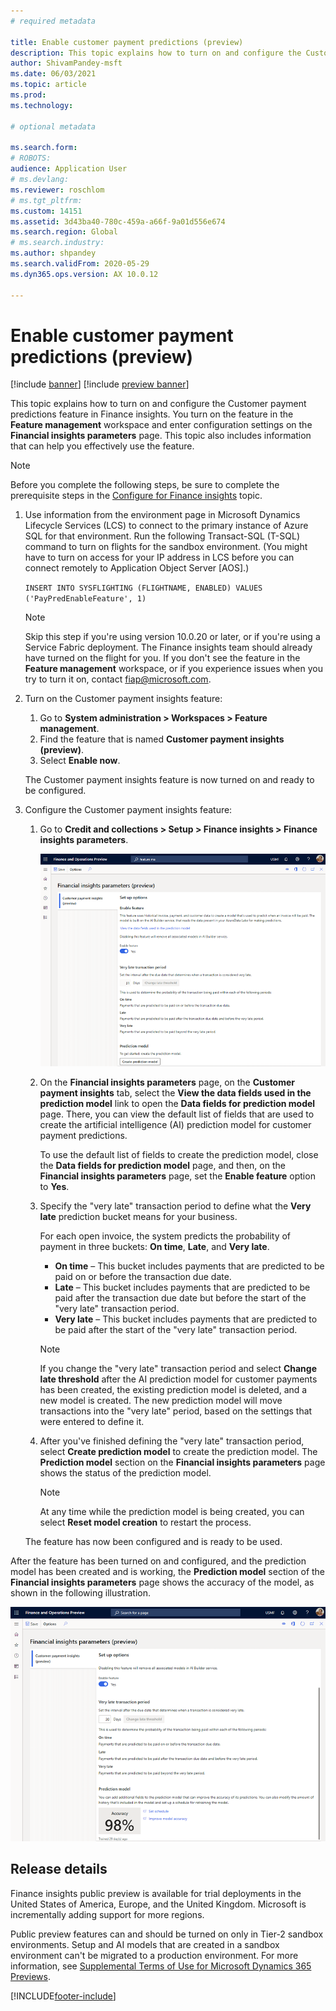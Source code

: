 ```yaml
---
# required metadata

title: Enable customer payment predictions (preview)
description: This topic explains how to turn on and configure the Customer payment predictions feature in Finance insights.
author: ShivamPandey-msft
ms.date: 06/03/2021
ms.topic: article
ms.prod: 
ms.technology: 

# optional metadata

ms.search.form: 
# ROBOTS: 
audience: Application User
# ms.devlang: 
ms.reviewer: roschlom
# ms.tgt_pltfrm: 
ms.custom: 14151
ms.assetid: 3d43ba40-780c-459a-a66f-9a01d556e674
ms.search.region: Global
# ms.search.industry: 
ms.author: shpandey
ms.search.validFrom: 2020-05-29
ms.dyn365.ops.version: AX 10.0.12

---
```


# Enable customer payment predictions (preview)

[!include [banner](../includes/banner.md)]
[!include [preview banner](../includes/preview-banner.md)]

This topic explains how to turn on and configure the Customer payment predictions feature in Finance insights. You turn on the feature in the **Feature management** workspace and enter configuration settings on the **Financial insights parameters** page. This topic also includes information that can help you effectively use the feature.

> [!NOTE]
> Before you complete the following steps, be sure to complete the prerequisite steps in the [Configure for Finance insights](configure-for-fin-insites.md) topic.

1. Use information from the environment page in Microsoft Dynamics Lifecycle Services (LCS) to connect to the primary instance of Azure SQL for that environment. Run the following Transact-SQL (T-SQL) command to turn on flights for the sandbox environment. (You might have to turn on access for your IP address in LCS before you can connect remotely to Application Object Server \[AOS\].)

    `INSERT INTO SYSFLIGHTING (FLIGHTNAME, ENABLED) VALUES ('PayPredEnableFeature', 1)`

    > [!NOTE]
    > Skip this step if you're using version 10.0.20 or later, or if you're using a Service Fabric deployment. The Finance insights team should already have turned on the flight for you. If you don't see the feature in the **Feature management** workspace, or if you experience issues when you try to turn it on, contact <fiap@microsoft.com>. 

2. Turn on the Customer payment insights feature:

    1. Go to **System administration \> Workspaces \> Feature management**.
    2. Find the feature that is named **Customer payment insights (preview)**.
    3. Select **Enable now**.

    The Customer payment insights feature is now turned on and ready to be configured.

3. Configure the Customer payment insights feature:

    1. Go to **Credit and collections \> Setup \> Finance insights \> Finance insights parameters**.

        [![Financial insights parameters page before the feature is configured](./media/finance-insights-parameters.png)](./media/finance-insights-parameters.png)

    2. On the **Financial insights parameters** page, on the **Customer payment insights** tab, select the **View the data fields used in the prediction model** link to open the **Data fields for prediction model** page. There, you can view the default list of fields that are used to create the artificial intelligence (AI) prediction model for customer payment predictions.

        To use the default list of fields to create the prediction model, close the **Data fields for prediction model** page, and then, on the **Financial insights parameters** page, set the **Enable feature** option to **Yes**.

    3. Specify the "very late" transaction period to define what the **Very late** prediction bucket means for your business.

        For each open invoice, the system predicts the probability of payment in three buckets: **On time**, **Late**, and **Very late**.

        - **On time** – This bucket includes payments that are predicted to be paid on or before the transaction due date.
        - **Late** – This bucket includes payments that are predicted to be paid after the transaction due date but before the start of the "very late" transaction period.
        - **Very late** – This bucket includes payments that are predicted to be paid after the start of the "very late" transaction period.

        > [!NOTE]
        > If you change the "very late" transaction period and select **Change late threshold** after the AI prediction model for customer payments has been created, the existing prediction model is deleted, and a new model is created. The new prediction model will move transactions into the "very late" period, based on the settings that were entered to define it.

    4. After you've finished defining the "very late" transaction period, select **Create prediction model** to create the prediction model. The **Prediction model** section on the **Financial insights parameters** page shows the status of the prediction model.

        > [!NOTE]
        > At any time while the prediction model is being created, you can select **Reset model creation** to restart the process.

    The feature has now been configured and is ready to be used.

After the feature has been turned on and configured, and the prediction model has been created and is working, the **Prediction model** section of the **Financial insights parameters** page shows the accuracy of the model, as shown in the following illustration.

[![Accuracy of the prediction model on the Financial insights parameters page](./media/finance-insights-parameters-accuracy.png)](./media/finance-insights-parameters-accuracy.png)

## Release details

Finance insights public preview is available for trial deployments in the United States of America, Europe, and the United Kingdom. Microsoft is incrementally adding support for more regions.

Public preview features can and should be turned on only in Tier-2 sandbox environments. Setup and AI models that are created in a sandbox environment can't be migrated to a production environment. For more information, see [Supplemental Terms of Use for Microsoft Dynamics 365 Previews](../../fin-ops-core/fin-ops/get-started/public-preview-terms.md).

[!INCLUDE[footer-include](../../includes/footer-banner.md)]
